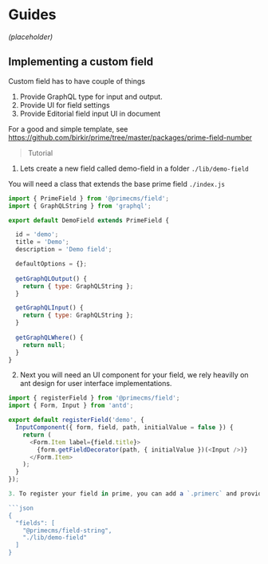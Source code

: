 # Guides

<i>(placeholder)</i>

## Implementing a custom field

Custom field has to have couple of things

  1. Provide GraphQL type for input and output.
  2. Provide UI for field settings
  3. Provide Editorial field input UI in document

For a good and simple template, see https://github.com/birkir/prime/tree/master/packages/prime-field-number

> Tutorial

1. Lets create a new field called demo-field in a folder `./lib/demo-field`

You will need a class that extends the base prime field `./index.js`
```js
import { PrimeField } from '@primecms/field';
import { GraphQLString } from 'graphql';

export default DemoField extends PrimeField {

  id = 'demo';
  title = 'Demo';
  description = 'Demo field';

  defaultOptions = {};
  
  getGraphQLOutput() {
    return { type: GraphQLString };
  }

  getGraphQLInput() {
    return { type: GraphQLString };
  }
  
  getGraphQLWhere() {
    return null;
  }
}
```

2. Next you will need an UI component for your field, we rely heavilly on ant design for user interface implementations.

```js
import { registerField } from '@primecms/field';
import { Form, Input } from 'antd';

export default registerField('demo', {
  InputComponent({ form, field, path, initialValue = false }) {
    return (
      <Form.Item label={field.title}>
        {form.getFieldDecorator(path, { initialValue })(<Input />)}
      </Form.Item>
    );
  }
});

3. To register your field in prime, you can add a `.primerc` and provide the path to your field source files like in the following sample:

```json
{
  "fields": [
    "@primecms/field-string",
    "./lib/demo-field"
  ]
}
```
